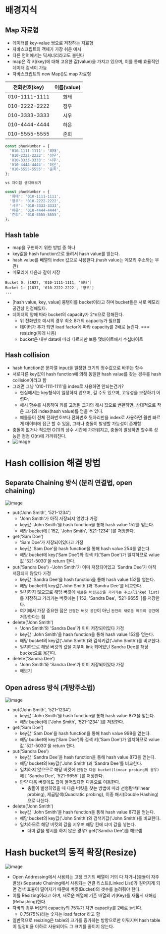 # 배경지식

## Map 자료형

- 데이터를 key-value 쌍으로 저장하는 자료형
- 자바스크립트의 객체가 가장 쉬운 예시
- 다른 언어에서는 딕셔너리라고도 불린다
- map은 각 키(key)에 대해 고유한 값(value)을 가지고 있으며, 이를 통해 효율적인 데이터 검색이 가능
- 자바스크립트의 new Map()도 map 자료형

| 전화번호(key) | 이름(value) |
| :-----------: | :---------: |
| 010-1111-1111 |    희태     |
| 010-2222-2222 |    정우     |
| 010-3333-3333 |    시우     |
| 010-4444-4444 |    하은     |
| 010-5555-5555 |    준희     |

```js
const phonNumber = {
  '010-1111-1111': '희태',
  '010-2222-2222': '정우',
  '010-3333-3333': '시우',
  '010-4444-4444': '하은',
  '010-5555-5555': '준희',
};

vs 차이점 생각해보기

const phonNumber = {
  '희태': '010-1111-1111',
  '정우': '010-2222-2222',
  '시우': '010-3333-3333',
  '하은': '010-4444-4444',
  '준희': '010-5555-5555',
};
```

## Hash table

- map을 구현하기 위한 방법 중 하나
- key값을 hash function으로 돌려서 hash value를 얻는다.
- hash value를 배열의 index 값으로 사용한다.(hash value는 메모리 주소와는 무관)
- 메모리에 다음과 같이 저장

```
Bucket 0: [1927, '010-1111-1111, '희태']
Bucket 1: [1837, '010-2222-2222', '정우']
...
```

- [hash value, key, value] 뭉탱이를 bucket이라고 하며 bucket들은 서로 메모리공간상 인접해있다.
- 데이터의 양에 따라 bucket의 capacity가 2^n으로 정해진다.
  - 위 전화번호 예시의 경우 최소 8개의 capacity가 필요함
  - 데이터가 추가 되면 load factor에 따라 capacity를 2배로 늘린다. === resizing(아래 나옴)
  - bucket은 내부 data에 따라 다르지만 보통 몇바이트에서 수십바이트

## Hash collision

- hash function은 문자열 input을 일정한 크기의 정수값으로 바꾸는 함수
- 서로다른 key값이 hash function에 의해 동일한 hash value를 갖는 경우를 hash collision이라고 함
- 그러면 그냥 '010-1111-1111'을 index로 사용하면 안되는건가?
  - 현실에서는 key형식이 일정하지 않으며, 길 수도 있으며, 고유성을 보장하기 어렵다.
  - 해시 함수를 사용하여 키를 고정된 크기의 해시 값으로 변환하면, 상대적으로 작은 크기의 index(hash value)를 얻을 수 있다.
  - 예를들어 전체 전화번호보다 전화번호 뒷자리만을 index로 사용하면 훨씬 빠르게 데이터에 접근 할 수 있음, 그러나 충돌이 발생할 가능성이 존재함
- 충돌이 없거나 적으면 O(1)의 상수 시간에 가까워지고, 충돌이 발생하면 할수록 성능은 점점 O(n)에 가까워진다.
- ![image](https://github.com/CS-TeamStudy/CS_Study_for_Interview/assets/87072568/6f621067-ee83-4334-a673-c2a7532f4bdc)

# Hash collision 해결 방법

## Separate Chaining 방식 (분리 연결법, open chaining)

![image](https://github.com/CS-TeamStudy/CS_Study_for_Interview/assets/87072568/79c7f921-6e59-4f25-8a3e-716f2f681fce)

- put('John Smith', '521-1234')
  - 'John Smith'가 아직 저장되지 않았다 가정
  - key값 'John Smith'을 hash function을 통해 hash value 152를 얻는다.
  - 해당 bucket에 [ 152, 'John Smith', '521-1234' ]를 저장한다.
- get('Sam Doe')
  - 'Sam Doe'가 저장되어있다고 가정
  - key값 'Sam Doe'을 hash function을 통해 hash value 254를 얻는다.
  - 해당 bucket에 key('Sam Doe')와 검색 키('Sam Doe')가 일치하므로 value값 '521-5030'을 return 한다.
- put('Sandra Dee')
  -'John Smith'가 이미 저장되어있고 'Sandra Dee'가 아직 저장되지 않았다 가정
  - key값 'Sandra Dee'을 hash function을 통해 hash value 152를 얻는다.
  - 해당 bucket의 key값('John Smith')과 'Sandra Dee'를 비교한다.
  - 일치하지 않으므로 해당 버킷에 `새로운 버킷공간을 가리키는 주소(linked list)`를 저장하고 가리키는 버킷에는 [ 152, 'Sandra Dee', '521-9655' ]를 저장한다.
  - 여기에서 가장 중요한 점은 `인접한 버킷 공간`이 아닌 `완전히 새로운 메모리 공간`에 저장한다는 점
- delete('John Smith')
  - 'John Smith'와 'Sandra Dee'가 이미 저장되어있다 가정
  - key값 'John Smith'을 hash function을 통해 hash value 152를 얻는다.
  - 해당 bucket의 key값('John Smith')와 검색키값('John Smith')를 비교한다.
  - 일치하므로 해당 버킷의 값을 지우며 link 되어있던 Sandra Dee를 해당 bucket으로 옮긴다.
- delete('Sandra Dee')
  - 'John Smith'와 'Sandra Dee'가 이미 저장되어있다 가정
  - 해보기
 
## Open adress 방식 (개방주소법)

![image](https://github.com/CS-TeamStudy/CS_Study_for_Interview/assets/87072568/017a55ec-9e9b-49a0-8204-8d2483a2f295)

- put('John Smith', '521-1234')
  - key값 'John Smith'을 hash function을 통해 hash value 873을 얻는다.
  - 해당 bucket에 ['John Smith', '521-1234' ]를 저장한다.
- get('Sam Doe')
  - key값 'Sam Doe'을 hash function을 통해 hash value 998을 얻는다.
  - 해당 bucket에 key('Sam Doe')와 검색 키('Sam Doe')가 일치하므로 value값 '521-5030'을 return 한다.
- put('Sandra Dee')
  - key값 'Sandra Dee'을 hash function을 통해 hash value 873을 얻는다.
  - 해당 bucket의 key값('John Smith')과 'Sandra Dee'를 비교한다.
  - 일치하지 않으므로 해당 버킷에 `인접한 다음 bucket(linear probing의 경우)`에 [ 'Sandra Dee', '521-9655' ]를 저장한다.
  - 만약 다음 버킷에도 값이 들어있다면 다음으로 이동한다.
    - 충돌이 발생하였을 때 다음 버킷을 찾는 방법에 따라 선형탐색(linear probing), 제곱탐색(Quadratic probing), 이중 해시(Double Hashing)으로 나뉜다.
- delete('John Smith')
  - key값 'John Smith'을 hash function을 통해 hash value 873을 얻는다.
  - 해당 bucket의 key값('John Smith')와 검색키값('John Smith')를 비교한다.
  - 일치하므로 해당 버킷의 값을 지우며 해당 칸에 더미 값을 넣는다.
    - 더미 값을 명시를 하지 않은 경우? get('Sandra Dee')를 해보셈

# Hash bucket의 동적 확장(Resize)

![image](https://github.com/CS-TeamStudy/CS_Study_for_Interview/assets/87072568/d5ac8d08-988a-4f74-a601-a626fd5b2d30)

- Open Addressing에서 사용되는 고정 크기의 배열이 거의 다 차거나(충돌이 자주 발생) Separate Chaining에서 사용되는 연결 리스트(Linked List)가 길어지게 되면 검색 효율이 떨어지기 때문에 버킷(Bucket)의 갯수를 늘려줘야 한다.
- 이를 Resizing이라고 하며, 새로운 배열에 기존 배열의 키(Key)를 새롭게 재해싱(Rehashing)한다.
- 자바의 경우 버킷의 capacity의 75%가 차면 capacity를 2배로 늘린다.
  - 0.75(75%)라는 숫자는 load factor 라고 함
- 일반적으로 resizing은 table의 크기를 증가하는 방향으로만 이뤄지며 hash table이 일정비율 이하로 사용되어도 그 크기를 줄이지 않는다.
